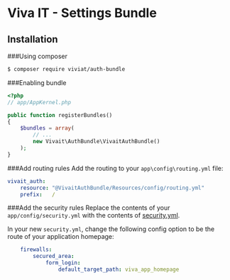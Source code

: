 Viva IT - Settings Bundle
============

Installation
------------
###Using composer
``` bash
$ composer require viviat/auth-bundle
```

###Enabling bundle
``` php
<?php
// app/AppKernel.php

public function registerBundles()
{
    $bundles = array(
        // ...
        new Vivait\AuthBundle\VivaitAuthBundle()
    );
}
```

###Add routing rules
Add the routing to your ```app\config\routing.yml``` file:
```yaml
vivait_auth:
    resource: "@VivaitAuthBundle/Resources/config/routing.yml"
    prefix:   /
```

###Add the security rules
Replace the contents of your ```app/config/security.yml``` with the contents of [security.yml](Resources/config/security.yml).

In your new ```security.yml```, change the following config option to be the route of your application homepage:
```yaml
    firewalls:
        secured_area:
            form_login:
                default_target_path: viva_app_homepage
```

